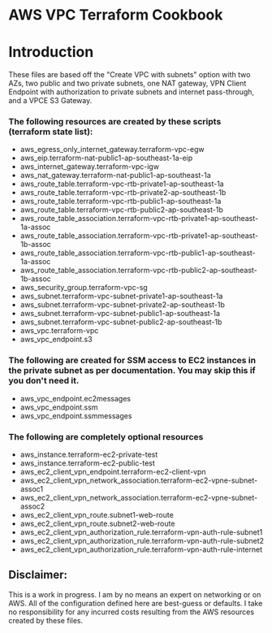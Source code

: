 # AWS VPC Terraform Cookbook

# Introduction

These files are based off the "Create VPC with subnets" option with two AZs, two public and two private subnets, one NAT gateway, VPN Client Endpoint with authorization to private subnets and internet pass-through, and a VPCE S3 Gateway.

### The following resources are created by these scripts (terraform state list):
- aws_egress_only_internet_gateway.terraform-vpc-egw
- aws_eip.terraform-nat-public1-ap-southeast-1a-eip
- aws_internet_gateway.terraform-vpc-igw
- aws_nat_gateway.terraform-nat-public1-ap-southeast-1a
- aws_route_table.terraform-vpc-rtb-private1-ap-southeast-1a
- aws_route_table.terraform-vpc-rtb-private2-ap-southeast-1b
- aws_route_table.terraform-vpc-rtb-public1-ap-southeast-1a
- aws_route_table.terraform-vpc-rtb-public2-ap-southeast-1b
- aws_route_table_association.terraform-vpc-rtb-private1-ap-southeast-1a-assoc
- aws_route_table_association.terraform-vpc-rtb-private1-ap-southeast-1b-assoc
- aws_route_table_association.terraform-vpc-rtb-public1-ap-southeast-1a-assoc
- aws_route_table_association.terraform-vpc-rtb-public2-ap-southeast-1b-assoc
- aws_security_group.terraform-vpc-sg
- aws_subnet.terraform-vpc-subnet-private1-ap-southeast-1a
- aws_subnet.terraform-vpc-subnet-private2-ap-southeast-1b
- aws_subnet.terraform-vpc-subnet-public1-ap-southeast-1a
- aws_subnet.terraform-vpc-subnet-public2-ap-southeast-1b
- aws_vpc.terraform-vpc
- aws_vpc_endpoint.s3

### The following are created for SSM access to EC2 instances in the private subnet as per documentation. You may skip this if you don't need it.

- aws_vpc_endpoint.ec2messages
- aws_vpc_endpoint.ssm
- aws_vpc_endpoint.ssmmessages

### The following are completely optional resources

- aws_instance.terraform-ec2-private-test
- aws_instance.terraform-ec2-public-test
- aws_ec2_client_vpn_endpoint.terraform-ec2-client-vpn
- aws_ec2_client_vpn_network_association.terraform-ec2-vpne-subnet-assoc1
- aws_ec2_client_vpn_network_association.terraform-ec2-vpne-subnet-assoc2
- aws_ec2_client_vpn_route.subnet1-web-route
- aws_ec2_client_vpn_route.subnet2-web-route
- aws_ec2_client_vpn_authorization_rule.terraform-vpn-auth-rule-subnet1
- aws_ec2_client_vpn_authorization_rule.terraform-vpn-auth-rule-subnet2
- aws_ec2_client_vpn_authorization_rule.terraform-vpn-auth-rule-internet

## Disclaimer:

This is a work in progress. I am by no means an expert on networking or on AWS. All of the configuration defined here are best-guess or defaults. I take no responsibility for any incurred costs resulting from the AWS resources created by these files. 
